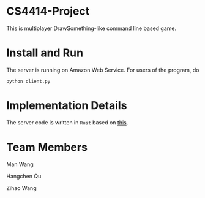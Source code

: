 CS4414-Project
==============

This is multiplayer DrawSomething-like command line based game.

Install and Run
===============

The server is running on Amazon Web Service.
For users of the program, do

```
python client.py
```

Implementation Details
======================

The server code is written in `Rust` based on [this](https://github.com/cs4414/ps3).

Team Members
============

Man Wang

Hangchen Qu

Zihao Wang
